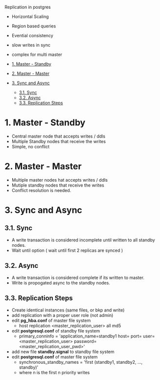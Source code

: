 Replication in postgres

- Horizontal Scaling
- Region based queries
- Evential consistency
- slow writes in sync
- complex for multi master

- [1. Master - Standby](#1-master---standby)
- [2. Master - Master](#2-master---master)
- [3. Sync and Async](#3-sync-and-async)
  - [3.1. Sync](#31-sync)
  - [3.2. Async](#32-async)
  - [3.3. Replication Steps](#33-replication-steps)
# 1. Master - Standby
- Central master node that accepts writes / ddls
- Multiple Standby nodes that receive the writes
- Simple, no conflict

# 2. Master - Master
- Multiple master nodes hat accepts writes / ddls
- Mutiple standby nodes that receive the writes
- Conflict resolution is needed.

# 3. Sync and Async
## 3.1. Sync 
- A write transaction is considered incomplete until written to all standby nodes.
- Wait until option ( wait until first 2 replicas are synced )

## 3.2. Async
- A write transaction is considered complete if its written to master.
- Write is propogated async to the standby nodes.

## 3.3. Replication Steps
- Create identical instances (same files, or bkp and write)
- add replication with a proper user role (not admin)
- edit **pg_hba.conf** of master file system
  - host replication <master_replication_user> all md5
- edit **postgresql.conf** of standby file system
  - primary_conninfo = 'application_name=standby1 host=<masterhost> port=<masterport> user=<master_replication_user> password=<master_replication_user_pwd>'
- add new file **standby.signal** to standby file system
- edit **postgresql.conf** of master file system
  - synchronous_standby_names = 'first <n> (standby1, standby2, ..., standby<m>)'
  - where n is the first n priority writes

